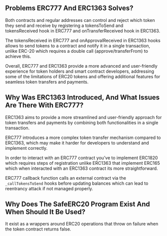 ## Problems ERC777 And ERC1363 Solves?

Both contracts and regular addresses can control and reject which token they send and receive by registering a tokensToSend and tokensReceived hook in ERC777 and onTransferReceived hook in ERC1363.

The tokensReceived in ERC777 and onApprovalReceived in ERC1363 hooks allows to send tokens to a contract and notify it in a single transaction, unlike ERC-20 which requires a double call (approve/transferFrom) to achieve this.

Overall, ERC777 and ERC1363 provide a more advanced and user-friendly experience for token holders and smart contract developers, addressing some of the limitations of ERC20 tokens and offering additional features for seamless token transfers and payments.

## Why Was ERC1363 Introduced, And What Issues Are There With ERC777?

ERC1363 aims to provide a more streamlined and user-friendly approach for token transfers and payments by combining both functionalities in a single transaction.

ERC777 introduces a more complex token transfer mechanism compared to ERC1363, which may make it harder for developers to understand and implement correctly.

In order to interact with an ERC777 contract you’ve to implement ERC1820 which requires steps of registration unlike ERC1363 that implement ERC165 which when interacted with an ERC1363 contract its more straightforward.

ERC777 callback function calls an external contract via the `_callTokensToSend` hooks before updating balances which can lead to reentrancy attack if not managed properly.

## Why Does The SafeERC20 Program Exist And When Should It Be Used?

It exist as a wrappers around ERC20 operations that throw on failure when the token contract returns false.
